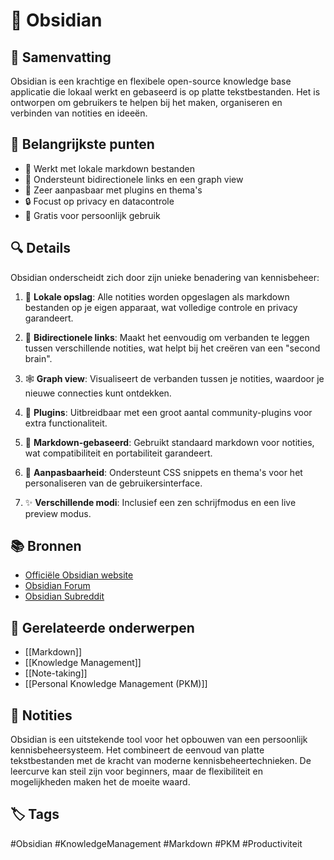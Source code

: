 # 📔 Obsidian

## 📝 Samenvatting

Obsidian is een krachtige en flexibele open-source knowledge base applicatie die lokaal werkt en gebaseerd is op platte tekstbestanden. Het is ontworpen om gebruikers te helpen bij het maken, organiseren en verbinden van notities en ideeën.

## 🎯 Belangrijkste punten

- 📁 Werkt met lokale markdown bestanden
- 🔗 Ondersteunt bidirectionele links en een graph view
- 🔌 Zeer aanpasbaar met plugins en thema's
- 🔒 Focust op privacy en datacontrole
- 💝 Gratis voor persoonlijk gebruik

## 🔍 Details

Obsidian onderscheidt zich door zijn unieke benadering van kennisbeheer:

1. 💾 **Lokale opslag**: Alle notities worden opgeslagen als markdown bestanden op je eigen apparaat, wat volledige controle en privacy garandeert.

2. 🔗 **Bidirectionele links**: Maakt het eenvoudig om verbanden te leggen tussen verschillende notities, wat helpt bij het creëren van een "second brain".

3. 🕸️ **Graph view**: Visualiseert de verbanden tussen je notities, waardoor je nieuwe connecties kunt ontdekken.

4. 🔌 **Plugins**: Uitbreidbaar met een groot aantal community-plugins voor extra functionaliteit.

5. 📝 **Markdown-gebaseerd**: Gebruikt standaard markdown voor notities, wat compatibiliteit en portabiliteit garandeert.

6. 🎨 **Aanpasbaarheid**: Ondersteunt CSS snippets en thema's voor het personaliseren van de gebruikersinterface.

7. ✨ **Verschillende modi**: Inclusief een zen schrijfmodus en een live preview modus.

## 📚 Bronnen

- [Officiële Obsidian website](https://obsidian.md/)
- [Obsidian Forum](https://forum.obsidian.md/)
- [Obsidian Subreddit](https://www.reddit.com/r/ObsidianMD/)

## 🔗 Gerelateerde onderwerpen

- [[Markdown]]
- [[Knowledge Management]]
- [[Note-taking]]
- [[Personal Knowledge Management (PKM)]]

## 📝 Notities

Obsidian is een uitstekende tool voor het opbouwen van een persoonlijk kennisbeheersysteem. Het combineert de eenvoud van platte tekstbestanden met de kracht van moderne kennisbeheertechnieken. De leercurve kan steil zijn voor beginners, maar de flexibiliteit en mogelijkheden maken het de moeite waard.

## 🏷️ Tags

#Obsidian #KnowledgeManagement #Markdown #PKM #Productiviteit
